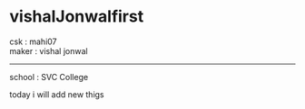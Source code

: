 # vishalJonwalfirst

csk : mahi07
<br>
maker : vishal jonwal
<hr>
school : SVC College 

today i will add new thigs 
